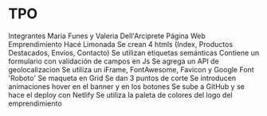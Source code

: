 # TPO
Integrantes Maria Funes y Valeria Dell'Arciprete
Página Web Emprendimiento Hacé Limonada
Se crean 4 htmls (Index, Productos Destacados, Envíos, Contacto)
Se utilizan etiquetas semánticas
Contiene un formulario con validación de campos en Js
Se agrega un API de geolocalizacion
Se utiliza un iFrame, FontAwesome, Favicon y Google Font 'Roboto'
Se maqueta en Grid
Se dan 3 puntos de corte
Se introducen animaciones hover en el banner y en los botones
Se sube a GitHub y se hace el deploy con Netlify
Se utiliza la paleta de colores del logo del emprendimiento
